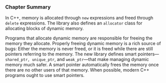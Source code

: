 <h3 id="filepos3185005"><a id="filepos3185038"></a>Chapter Summary</h3>
<p>In C++, memory is allocated through <code>new</code> expressions and freed through <code>delete</code> expressions. The library also defines an <code>allocator</code> class for allocating blocks of dynamic memory.</p>
<p>Programs that allocate dynamic memory are responsible for freeing the memory they allocate. Properly freeing dynamic memory is a rich source of bugs: Either the memory is never freed, or it is freed while there are still pointers referring to the memory. The new library defines smart pointers—<code>shared_ptr, unique_ptr</code>, and <code>weak_ptr</code>—that make managing dynamic memory much safer. A smart pointer automatically frees the memory once there are no other users of that memory. When possible, modern C++ programs ought to use smart pointers.</p>
